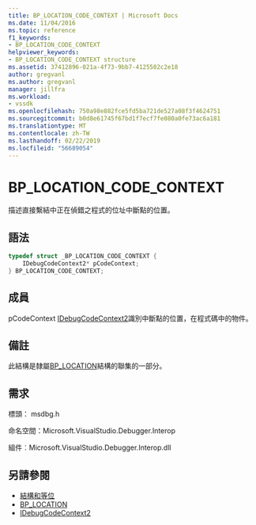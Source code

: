 ```yaml
---
title: BP_LOCATION_CODE_CONTEXT | Microsoft Docs
ms.date: 11/04/2016
ms.topic: reference
f1_keywords:
- BP_LOCATION_CODE_CONTEXT
helpviewer_keywords:
- BP_LOCATION_CODE_CONTEXT structure
ms.assetid: 37412896-021a-4f73-9bb7-4125502c2e18
author: gregvanl
ms.author: gregvanl
manager: jillfra
ms.workload:
- vssdk
ms.openlocfilehash: 750a98e882fce5fd5ba721de527a08f3f4624751
ms.sourcegitcommit: b0d8e61745f67bd1f7ecf7fe080a0fe73ac6a181
ms.translationtype: MT
ms.contentlocale: zh-TW
ms.lasthandoff: 02/22/2019
ms.locfileid: "56689054"
---
```

# <a name="bplocationcodecontext"></a>BP_LOCATION_CODE_CONTEXT
描述直接繫結中正在偵錯之程式的位址中斷點的位置。

## <a name="syntax"></a>語法

```cpp
typedef struct _BP_LOCATION_CODE_CONTEXT {
    IDebugCodeContext2* pCodeContext;
} BP_LOCATION_CODE_CONTEXT;
```

## <a name="members"></a>成員
pCodeContext [IDebugCodeContext2](../../../extensibility/debugger/reference/idebugcodecontext2.md)識別中斷點的位置，在程式碼中的物件。

## <a name="remarks"></a>備註
此結構是隸屬[BP_LOCATION](../../../extensibility/debugger/reference/bp-location.md)結構的聯集的一部分。

## <a name="requirements"></a>需求
標頭： msdbg.h

命名空間：Microsoft.VisualStudio.Debugger.Interop

組件︰Microsoft.VisualStudio.Debugger.Interop.dll

## <a name="see-also"></a>另請參閱
- [結構和等位](../../../extensibility/debugger/reference/structures-and-unions.md)
- [BP_LOCATION](../../../extensibility/debugger/reference/bp-location.md)
- [IDebugCodeContext2](../../../extensibility/debugger/reference/idebugcodecontext2.md)
